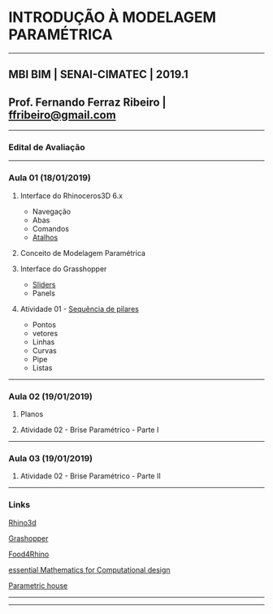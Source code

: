 # INTRODUÇÃO À MODELAGEM PARAMÉTRICA

_______

## MBI BIM | SENAI-CIMATEC | 2019.1

## Prof. Fernando Ferraz Ribeiro | ffribeiro@gmail.com

_______

### Edital de Avaliação

_______

### Aula 01 (18/01/2019)

1. Interface do Rhinoceros3D  6.x

    - Navegação
    - Abas
    - Comandos
    - [Atalhos](https://255ribeiro.github.io/CAD_intro/atalhosRhino/atalhosRhino.html)

2. Conceito de Modelagem Paramétrica

3. Interface do Grasshopper

    - [Sliders](Slider/Slider_carac.md)
    - Panels

4. Atividade 01 - [Sequência de pilares](https://255ribeiro.github.io/CAD_intro/grasshopper_intro/gh_intro.html)

    - Pontos
    - vetores
    - Linhas
    - Curvas
    - Pipe
    - Listas

_______

### Aula 02 (19/01/2019)

1. Planos

2. Atividade 02 - Brise Paramétrico - Parte I

_______

### Aula 03 (19/01/2019)

1. Atividade 02 - Brise Paramétrico - Parte II

_______

### Links

[Rhino3d](https://www.rhino3d.com/)

[Grashopper](https://www.grasshopper3d.com/)

[Food4Rhino](https://www.food4rhino.com/)

[essential Mathematics for Computational design](https://discourse.mcneel.com/t/the-essential-mathematics-third-edition/4049)

[Parametric house](https://www.youtube.com/parametrichouse)

_______
_______